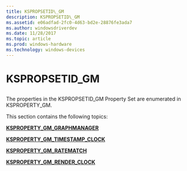 ```yaml
---
title: KSPROPSETID\_GM
description: KSPROPSETID\_GM
ms.assetid: e06adfad-2fc0-4d63-bd2e-28876fe3ada7
ms.author: windowsdriverdev
ms.date: 11/28/2017
ms.topic: article
ms.prod: windows-hardware
ms.technology: windows-devices
---
```


# KSPROPSETID\_GM


## <span id="ddk_kspropsetid_gm_ks"></span><span id="DDK_KSPROPSETID_GM_KS"></span>


The properties in the KSPROPSETID\_GM Property Set are enumerated in KSPROPERTY\_GM.

This section contains the following topics:

[**KSPROPERTY\_GM\_GRAPHMANAGER**](ksproperty-gm-graphmanager.md)

[**KSPROPERTY\_GM\_TIMESTAMP\_CLOCK**](ksproperty-gm-timestamp-clock.md)

[**KSPROPERTY\_GM\_RATEMATCH**](ksproperty-gm-ratematch.md)

[**KSPROPERTY\_GM\_RENDER\_CLOCK**](ksproperty-gm-render-clock.md)

 

 





